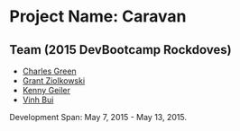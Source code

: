 # Project Name: Caravan

## Team (2015 DevBootcamp Rockdoves)
* [Charles Green](https://github.com/dieselroar)
* [Grant Ziolkowski](https://github.com/grantziolkowski)
* [Kenny Geiler](https://github.com/kennygeiler)
* [Vinh Bui](https://github.com/bicyclethief)

Development Span: May 7, 2015 - May 13, 2015.
